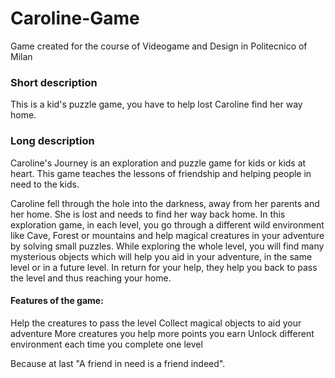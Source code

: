 # Caroline-Game
Game created for the course of Videogame and Design in Politecnico of Milan

### Short description

This is a kid's puzzle game, you have to help lost Caroline find her way home.

### Long description

Caroline's Journey is an exploration and puzzle game for kids or kids at heart.
This game teaches the lessons of friendship and helping people in need to the kids.

Caroline fell through the hole into the darkness, away from her parents and her home.
She is lost and needs to find her way back home. In this exploration game, in each level, you go through a different wild environment like Cave, Forest or mountains and help magical creatures in your adventure by solving small puzzles. While exploring the whole level, you will find many mysterious objects which will help you aid in your adventure, in the same level or in a future level. In return for your help, they help you back to pass the level and thus reaching your home. 

#### Features of the game:

Help the creatures to pass the level
Collect magical objects to aid your adventure
More creatures you help more points you earn
Unlock different environment each time you complete one level

Because at last "A friend in need is a friend indeed".
